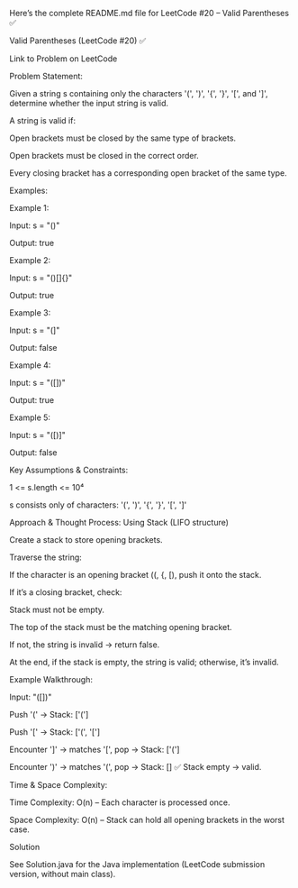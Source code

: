 Here’s the complete README.md file for LeetCode #20 – Valid Parentheses ✅

Valid Parentheses (LeetCode #20) ✅

Link to Problem on LeetCode

Problem Statement:

Given a string s containing only the characters '(', ')', '{', '}', '[', and ']', determine whether the input string is valid.

A string is valid if:

Open brackets must be closed by the same type of brackets.

Open brackets must be closed in the correct order.

Every closing bracket has a corresponding open bracket of the same type.

Examples:

Example 1:

Input:
s = "()"

Output:
true

Example 2:

Input:
s = "()[]{}"

Output:
true

Example 3:

Input:
s = "(]"

Output:
false

Example 4:

Input:
s = "([])"

Output:
true

Example 5:

Input:
s = "([)]"

Output:
false

Key Assumptions & Constraints:

1 <= s.length <= 10⁴

s consists only of characters: '(', ')', '{', '}', '[', ']'

Approach & Thought Process:
Using Stack (LIFO structure)

Create a stack to store opening brackets.

Traverse the string:

If the character is an opening bracket ((, {, [), push it onto the stack.

If it’s a closing bracket, check:

Stack must not be empty.

The top of the stack must be the matching opening bracket.

If not, the string is invalid → return false.

At the end, if the stack is empty, the string is valid; otherwise, it’s invalid.

Example Walkthrough:

Input: "([])"

Push '(' → Stack: ['(']

Push '[' → Stack: ['(', '[']

Encounter ']' → matches '[', pop → Stack: ['(']

Encounter ')' → matches '(', pop → Stack: []
✅ Stack empty → valid.

Time & Space Complexity:

Time Complexity: O(n) – Each character is processed once.

Space Complexity: O(n) – Stack can hold all opening brackets in the worst case.

Solution

See Solution.java
 for the Java implementation (LeetCode submission version, without main class).
